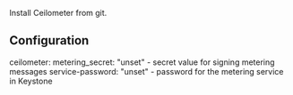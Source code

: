 Install Ceilometer from git.

Configuration
-------------

ceilometer:
  metering_secret: "unset"
    - secret value for signing metering messages
  service-password: "unset"
    - password for the metering service in Keystone
